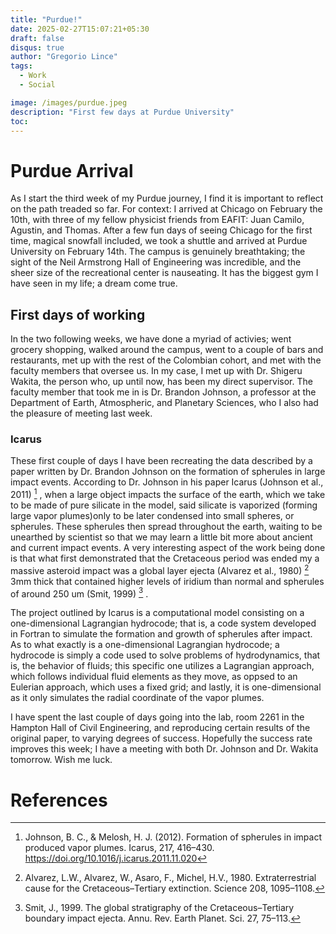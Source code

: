 ```yaml
---
title: "Purdue!"
date: 2025-02-27T15:07:21+05:30
draft: false 
disqus: true
author: "Gregorio Lince"
tags:
  - Work
  - Social

image: /images/purdue.jpeg
description: "First few days at Purdue University"
toc:
---
```


# Purdue Arrival

 As I start the third week of my Purdue journey, I find it is important to reflect on the path treaded so far. For context: I arrived at Chicago on February the 10th, with three of my fellow physicist friends from EAFIT: Juan Camilo, Agustin, and Thomas. After a few fun days of seeing Chicago for the first time, magical snowfall included, we took a shuttle and arrived at Purdue University on February 14th. The campus is genuinely breathtaking; the sight of the Neil Armstrong Hall of Engineering was incredible, and the sheer size of the recreational center is nauseating. It has the biggest gym I have seen in my life; a dream come true.

## First days of working

In the two following weeks, we have done a myriad of activies; went grocery shopping, walked around the campus, went to a couple of bars and restaurants, met up with the rest of the Colombian cohort, and met with the faculty members that oversee us. In my case, I met up with Dr. Shigeru Wakita, the person who, up until now, has been my direct supervisor. The faculty member that took me in is Dr. Brandon Johnson, a professor at the Department of Earth, Atmospheric, and Planetary Sciences, who I also had the pleasure of meeting last week.

### Icarus

These first couple of days I have been recreating the data described by a paper written by Dr. Brandon Johnson on the formation of spherules in large impact events. According to Dr. Johnson in his paper Icarus (Johnson et al., 2011) [^1] , when a large object impacts the surface of the earth, which we take to be made of pure silicate in the model, said silicate is vaporized (forming large vapor plumes)only to be later condensed into small spheres, or spherules. These spherules then spread throughout the earth, waiting to be unearthed by scientist so that we may learn a little bit more about ancient and current impact events. A very interesting aspect of the work being done is that what first demonstrated that the Cretaceous period was ended my a massive asteroid impact was a global layer ejecta  (Alvarez et al., 1980) [^2] 3mm thick that contained higher levels of iridium than normal and spherules of around 250 um (Smit, 1999) [^3] . 

The project outlined by Icarus is a computational model consisting on a one-dimensional Lagrangian hydrocode; that is, a code system developed in Fortran to simulate the formation and growth of spherules after impact. As to what exactly is a one-dimensional Lagrangian hydrocode; a hydrocode is simply a code used to solve problems of hydrodynamics, that is, the behavior of fluids; this specific one utilizes a Lagrangian approach, which follows individual fluid elements as they move, as oppsed to an Eulerian approach, which uses a fixed grid; and lastly, it is one-dimensional as it only simulates the radial coordinate of the vapor plumes.

I have spent the last couple of days going into the lab, room 2261 in the Hampton Hall of Civil Engineering, and reproducing certain results of the original paper, to varying degrees of success. Hopefully the success rate improves this week; I have a meeting with both Dr. Johnson and Dr. Wakita tomorrow. Wish me luck.

# References
[^1]: Johnson, B. C., & Melosh, H. J. (2012). Formation of spherules in impact produced vapor plumes. Icarus, 217, 416–430. https://doi.org/10.1016/j.icarus.2011.11.020
[^2]: Alvarez, L.W., Alvarez, W., Asaro, F., Michel, H.V., 1980. Extraterrestrial cause for the
Cretaceous–Tertiary extinction. Science 208, 1095–1108.
[^3]: Smit, J., 1999. The global stratigraphy of the Cretaceous–Tertiary boundary impact
ejecta. Annu. Rev. Earth Planet. Sci. 27, 75–113.
